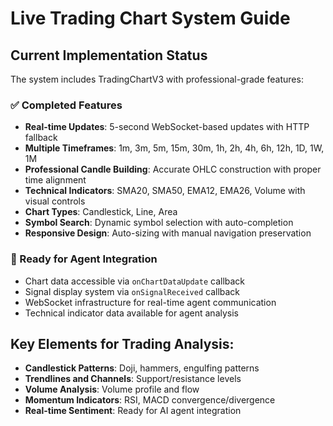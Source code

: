 # Live Trading Chart System Guide

## Current Implementation Status

The system includes TradingChartV3 with professional-grade features:

### ✅ Completed Features
- **Real-time Updates**: 5-second WebSocket-based updates with HTTP fallback
- **Multiple Timeframes**: 1m, 3m, 5m, 15m, 30m, 1h, 2h, 4h, 6h, 12h, 1D, 1W, 1M
- **Professional Candle Building**: Accurate OHLC construction with proper time alignment
- **Technical Indicators**: SMA20, SMA50, EMA12, EMA26, Volume with visual controls
- **Chart Types**: Candlestick, Line, Area
- **Symbol Search**: Dynamic symbol selection with auto-completion
- **Responsive Design**: Auto-sizing with manual navigation preservation

### 🔄 Ready for Agent Integration
- Chart data accessible via `onChartDataUpdate` callback
- Signal display system via `onSignalReceived` callback
- WebSocket infrastructure for real-time agent communication
- Technical indicator data available for agent analysis

## Key Elements for Trading Analysis:
- **Candlestick Patterns**: Doji, hammers, engulfing patterns
- **Trendlines and Channels**: Support/resistance levels
- **Volume Analysis**: Volume profile and flow
- **Momentum Indicators**: RSI, MACD convergence/divergence
- **Real-time Sentiment**: Ready for AI agent integration 